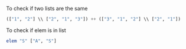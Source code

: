 To check if two lists are the same
```Haskell
(["1", "2"] \\ ["2", "1", "3"]) ++ (["3", "1", "2"] \\ ["2", "1"])
```

To check if elem is in list
```Haskell
elem "S" ["A", "S"]
```
